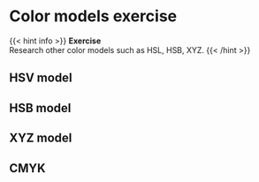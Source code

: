 # Color models exercise

{{< hint info >}}
**Exercise**  
Research other color models such as HSL, HSB, XYZ.
{{< /hint >}}

## HSV model

## HSB model

## XYZ model

## CMYK
